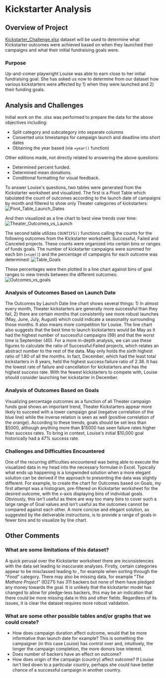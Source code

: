 # Kickstarter Analysis

## Overview of Project
[Kickstarter_Challenge.xlsx](data-1-1-3-StarterBook.xlsx) dataset will be used to determine what Kickstarter outcomes were achieved based on when they launched their campaigns and what their initial fundraising goals were. 
### Purpose
Up-and-comer playwright Louise was able to earn close to her initial fundraising goal. She has asked us now to determine from our dataset how various kickstarters were affected by 1) when they were launched and 2) their funding goals.
## Analysis and Challenges
Initial work on the .xlsx was performed to prepare the data for the above objectives including:
* Split category and subcategory into separate columns
* Converted unix timestamps for campaign launch and deadline into short dates 
* Obtaining the year based (via `=year()` function)

Other editions made, not directly related to answering the above questions:
* Determined percent funded.
* Determined mean donations.
* Conditional formatting for visual feedback.

To answer Louise's questions, two tables were generated from the Kickstarter worksheet and visualized. The first is a Pivot Table which tabulated the count of outcomes according to the launch date of campaigns by month and filtered to show only Theater categories of kickstarters: 
![Pivot_Table_Launch_Dates](https://user-images.githubusercontent.com/90335218/138988148-8eb58e6b-3025-4110-ac76-7402e3f110fa.png) 

And then visualized as a line chart to best view trends over time:
![Theater_Outcomes_vs_Launch](https://user-images.githubusercontent.com/90335218/138991560-22db7a43-b095-4b5e-a553-78eace6a7daa.png)

The second table utilizes `COUNTIFS()` functions calling the counts for the following outcomes from the Kickstarter worksheet: Successful, Failed and Canceled projects. These counts were organized into certain bins or ranges of funds goals. The number of kickstarter campaigns were summed for each bin (`=sum()`) and the percentage of campaigns for each outcome was determined:
![Table_Goals](https://user-images.githubusercontent.com/90335218/138993638-db609e43-cc28-43ba-bdaf-3b4fd0093b0d.png)

These percentages were then plotted in a line chart against bins of goal ranges to view trends between the different outcomes:
![Outcomes_vs_goals](https://user-images.githubusercontent.com/90335218/139169724-edb1854f-4f95-4bd9-b483-4809c39e0535.png)


### Analysis of Outcomes Based on Launch Date
The Outcomes by Launch Date line chart shows several things: 1) In almost every month, Theater kickstarters are generally more successful than they fail, 2) there are certain months that consistently see more robust launches (May, June, July, August) which could indicate a seasonality surrounding those months. It also means more competition for Louise. The line chart also suggests that the best time to launch kickstarters would be May as it had the highest number of successful campaigns (99) and that the worst time is September (40). For a more in-depth analysis, we can use these figures to calculate the ratio of Successful:Failed projects, which relates an abstract number to the rest of the data. May only holds the sixth highest ratio of 1.80 of all the months. In fact, December, which had the least total kickstarters in 8 years, held the highest success:failure ratio of 2.38. It has the lowest rate of failure and cancellation for kickstarters and has the highest success rate. With the fewest kickstarters to compete with, Louise should consider launching her kickstarter in December.


### Analysis of Outcomes Based on Goals
Visualizing percentage outcomes as a function of all Theater campaign funds goal shows an important trend, Theater Kickstarters appear more likely to succeed with a lower campaign goal (negative correlation of the blue line) while the inverse relation is seen as well (positive correlation of the orange). According to these trends, goals should be set less than $5000, although anything more than $15000 has seen failure rates higher than success rates. To bring in context, Louise's initial $10,000 goal historically had a 47% success rate. 


### Challenges and Difficulties Encountered
One of the recurring difficulties encountered was being able to execute the visualized data in my head into the necessary formulae in Excel. Typically what ends up happening is a longwinded solution when a more elegant solution can be derived if the approach to presenting the data was slightly different. For example, to create the chart for Outcomes based on Goals, my first attempt was a histogram, pre-filtered on Kickstarter worksheet for the desired outcome, with the x-axis displaying bins of individual goals. Obviously, this isn't useful as there are way too many bins to cover such a large range of Goal values and isn't useful as the outcomes cannot be compared against each other. A more concise and elegant solution, as suggested by the deliverable instructions, is to provide a range of goals in fewer bins and to visualize by line chart.


## Other Comments

### What are some limitations of this dataset? 
A quick perusal over the Kickstarter worksheet there are inconsistencies with the data set leading to inaccurate analyses. Firstly, certain categories appear to be misclassed leading to , for example when sorting through the "_Food_" category. There may also be missing data, for example "_The Mathare Project_" (ID271) has 311 backers but none of them have pledged any money towards the goal. It is unlikely that the kickstarter model has changed to allow for pledge-less backers, this may be an indication that there could be more missing data in this and other fields. Regardless of its issues, it is clear the dataset requires more robust validation.

### What are some other possible tables and/or graphs that we could create?
- How does campaign duration affect outcome, would that be more informative than launch date for example? This is something the campaigner (in this case Louise) has control over and, intuitively, the longer the campaign completion, the more donors lose interest. 
- Does number of backers have an effect on outcome?
- How does origin of the campaign (country) affect outcome? If Louise isn't tied down to a particular country, perhaps she could have better chance of a successful campaign in another country.
